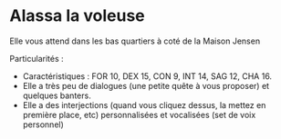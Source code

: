 # Alassa la voleuse

Elle vous attend dans les bas quartiers à coté de la Maison Jensen

Particularités :
- Caractéristiques : FOR 10, DEX 15, CON 9, INT 14, SAG 12, CHA 16.
- Elle a très peu de dialogues (une petite quête à vous proposer) et quelques banters.
- Elle a des interjections (quand vous cliquez dessus, la mettez en première place, etc) personnalisées et vocalisées (set de voix personnel)
